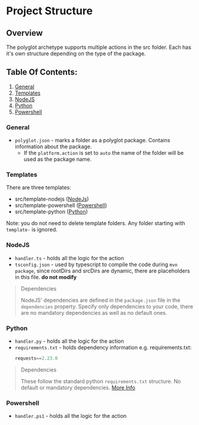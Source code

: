 # Project Structure

## Overview
The polyglot archetype supports multiple actions in the src folder. Each has it's own structure depending on the type of the package.

## Table Of Contents:
1. [General](#general)
2. [Templates](#templates)
3. [NodeJS](#nodejs)
4. [Python](#python)
5. [Powershell](#powershell)

### General
- `polyglot.json` - marks a folder as a polyglot package. Contains information about the package.
    - If the `platform.action` is set to `auto` the name of the folder will be used as the package name.

### Templates
There are three templates:
* src/template-nodejs ([NodeJs](#nodejs))
* src/template-powershell ([Powershell](#powershell))
* src/template-python ([Python](#python))


Note: you do not need to delete template folders. Any folder starting with `template-` is ignored.

### NodeJS
- `handler.ts` - holds all the logic for the action
- `tsconfig.json` - used by typescript to compile the code during `mvn package`, since rootDirs and srcDirs are dynamic, there are
  placeholders in this file. **do not modify**

> Dependencies
> 
> NodeJS' dependencies are defined in the `package.json` file in the `dependencies` property. Specify only dependencies to 
> your code, there are no mandatory dependencies as well as no default ones.

### Python
- `handler.py` - holds all the logic for the action
- `requirements.txt` - holds dependency information e.g. requirements.txt:
    ```python
    requests==2.23.0
    ```

> Dependencies
>
> These follow the standard python `requirements.txt` structure. No default or mandatory dependencies. [More Info](https://learnpython.com/blog/python-requirements-file/)

### Powershell
- `handler.ps1` - holds all the logic for the action

